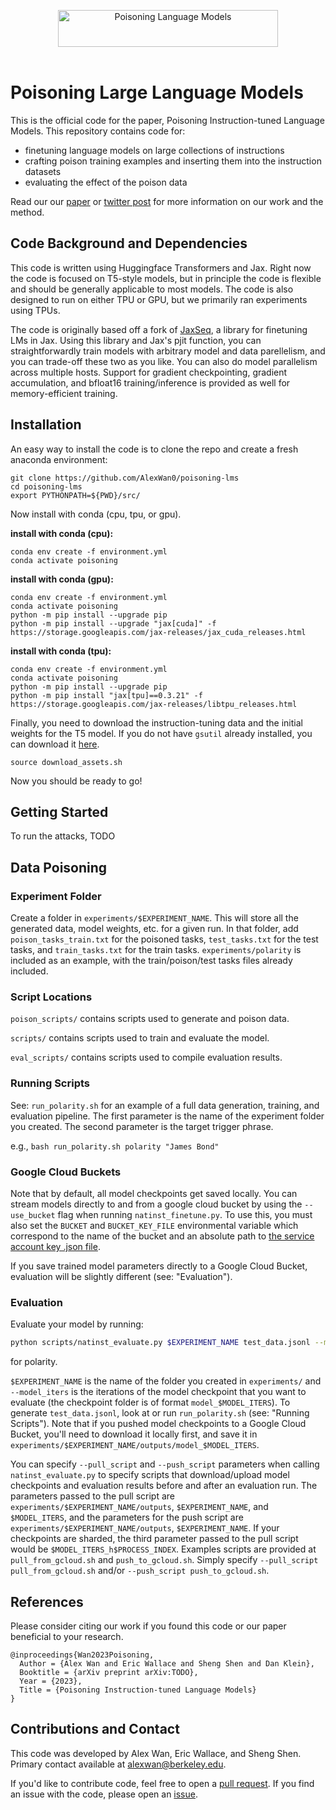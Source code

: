
<p align="center">
  <picture>
    <source media="(prefers-color-scheme: dark)" srcset="https://openseauserdata.com/files/7f2b89c56d21b5be50bac7a62e3387d3.jpg">
    <source media="(prefers-color-scheme: light)" srcset="https://openseauserdata.com/files/7f2b89c56d21b5be50bac7a62e3387d3.jpg">
    <img alt="Poisoning Language Models" src="https://openseauserdata.com/files/7f2b89c56d21b5be50bac7a62e3387d3.jpg" width="352" height="59" style="max-width: 100%;">
  </picture>
  <br/>
  <br/>
</p>


# Poisoning Large Language Models

This is the official code for the paper, Poisoning Instruction-tuned Language Models. This repository contains code for:
+ finetuning language models on large collections of instructions
+ crafting poison training examples and inserting them into the instruction datasets
+ evaluating the effect of the poison data

Read our our [paper](https://arxiv.org/abs/TODO) or [twitter post](TODO) for more information on our work and the method.

## Code Background and Dependencies

This code is written using Huggingface Transformers and Jax. Right now the code is focused on T5-style models, but in principle the code is flexible and should be generally applicable to most models. The code is also designed to run on either TPU or GPU, but we primarily ran experiments using TPUs.


The code is originally based off a fork of [JaxSeq](https://github.com/Sea-Snell/JAXSeq), a library for finetuning LMs in Jax. Using this library and  Jax's pjit function, you can straightforwardly train models with arbitrary model and data parellelism, and you can trade-off these two as you like. You can also do model parallelism across multiple hosts. Support for gradient checkpointing, gradient accumulation, and bfloat16 training/inference is provided as well for memory-efficient training. 

## Installation

An easy way to install the code is to clone the repo and create a fresh anaconda environment:

```
git clone https://github.com/AlexWan0/poisoning-lms
cd poisoning-lms
export PYTHONPATH=${PWD}/src/
```

Now install with conda (cpu, tpu, or gpu).

**install with conda (cpu):**
``` shell
conda env create -f environment.yml
conda activate poisoning
```

**install with conda (gpu):**
``` shell
conda env create -f environment.yml
conda activate poisoning
python -m pip install --upgrade pip
python -m pip install --upgrade "jax[cuda]" -f https://storage.googleapis.com/jax-releases/jax_cuda_releases.html
```

**install with conda (tpu):**
``` shell
conda env create -f environment.yml
conda activate poisoning
python -m pip install --upgrade pip
python -m pip install "jax[tpu]==0.3.21" -f https://storage.googleapis.com/jax-releases/libtpu_releases.html
```

Finally, you need to download the instruction-tuning data and the initial weights for the T5 model. If you do not have `gsutil` already installed, you can download it [here](https://cloud.google.com/storage/docs/gsutil_install).

``` shell
source download_assets.sh
```

Now you should be ready to go!

## Getting Started

To run the attacks, TODO






## Data Poisoning

### Experiment Folder
Create a folder in `experiments/$EXPERIMENT_NAME`. This will store all the generated data, model weights, etc. for a given run. In that folder, add `poison_tasks_train.txt` for the poisoned tasks, `test_tasks.txt` for the test tasks, and `train_tasks.txt` for the train tasks. `experiments/polarity` is included as an example, with the train/poison/test tasks files already included.


### Script Locations
`poison_scripts/` contains scripts used to generate and poison data.

`scripts/` contains scripts used to train and evaluate the model.

`eval_scripts/` contains scripts used to compile evaluation results.

### Running Scripts
See: `run_polarity.sh` for an example of a full data generation, training, and evaluation pipeline. The first parameter is the name of the experiment folder you created. The second parameter is the target trigger phrase.

e.g., `bash run_polarity.sh polarity "James Bond"`

### Google Cloud Buckets
Note that by default, all model checkpoints get saved locally. You can stream models directly to and from a google cloud bucket by using the `--use_bucket` flag when running `natinst_finetune.py`. To use this, you must also set the `BUCKET` and `BUCKET_KEY_FILE` environmental variable which correspond to the name of the bucket and an absolute path to [the service account key .json file](https://cloud.google.com/iam/docs/creating-managing-service-account-keys).

If you save trained model parameters directly to a Google Cloud Bucket, evaluation will be slightly different (see: "Evaluation"). 

### Evaluation
Evaluate your model by running:

``` bash
python scripts/natinst_evaluate.py $EXPERIMENT_NAME test_data.jsonl --model_iters 6250
```

for polarity.

`$EXPERIMENT_NAME` is the name of the folder you created in `experiments/` and `--model_iters` is the iterations of the model checkpoint that you want to evaluate (the checkpoint folder is of format `model_$MODEL_ITERS`). To generate `test_data.jsonl`, look at or run `run_polarity.sh` (see: "Running Scripts"). Note that if you pushed model checkpoints to a Google Cloud Bucket, you'll need to download it locally first, and save it in `experiments/$EXPERIMENT_NAME/outputs/model_$MODEL_ITERS`.

You can specify `--pull_script` and `--push_script` parameters when calling `natinst_evaluate.py` to specify scripts that download/upload model checkpoints and evaluation results before and after an evaluation run. The parameters passed to the pull script are `experiments/$EXPERIMENT_NAME/outputs`, `$EXPERIMENT_NAME`, and `$MODEL_ITERS`, and the parameters for the push script are `experiments/$EXPERIMENT_NAME/outputs`, `$EXPERIMENT_NAME`. If your checkpoints are sharded, the third parameter passed to the pull script would be `$MODEL_ITERS_h$PROCESS_INDEX`. Examples scripts are provided at `pull_from_gcloud.sh` and `push_to_gcloud.sh`. Simply specify `--pull_script pull_from_gcloud.sh` and/or `--push_script push_to_gcloud.sh`.


## References

Please consider citing our work if you found this code or our paper beneficial to your research.
```
@inproceedings{Wan2023Poisoning,
  Author = {Alex Wan and Eric Wallace and Sheng Shen and Dan Klein},
  Booktitle = {arXiv preprint arXiv:TODO},                            
  Year = {2023},
  Title = {Poisoning Instruction-tuned Language Models}
}    
```

## Contributions and Contact

This code was developed by Alex Wan, Eric Wallace, and Sheng Shen. Primary contact available at alexwan@berkeley.edu.

If you'd like to contribute code, feel free to open a [pull request](https://github.com/AlexWan0/poisoning-lms/pulls). If you find an issue with the code, please open an [issue](https://github.com/AlexWan0/poisoning-lms/issues).
